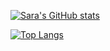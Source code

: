 [![Sara's GitHub stats](https://github-readme-stats.vercel.app/api?username=sararellano&show_icons=true&count_private=true&theme=algolia)](https://sararellano.github.io/sararellano)

[![Top Langs](https://github-readme-stats.vercel.app/api/top-langs/?username=sararellano&layout=compact)](https://github.com/Sararellano?tab=repositories)
